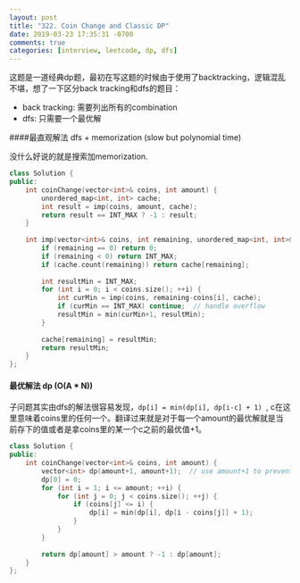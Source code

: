 ```yaml
---
layout: post
title: "322. Coin Change and Classic DP"
date: 2019-03-23 17:35:31 -0700
comments: true
categories: [interview, leetcode, dp, dfs]
---
```


这题是一道经典dp题，最初在写这题的时候由于使用了backtracking，逻辑混乱不堪，想了一下区分back tracking和dfs的题目：

* back tracking: 需要列出所有的combination
* dfs: 只需要一个最优解



####最直观解法 dfs + memorization (slow but polynomial time)

没什么好说的就是搜索加memorization.

```c++
class Solution {
public:
    int coinChange(vector<int>& coins, int amount) {
        unordered_map<int, int> cache;
        int result = imp(coins, amount, cache);
        return result == INT_MAX ? -1 : result;
    }
    
    int imp(vector<int>& coins, int remaining, unordered_map<int, int>& cache) {
        if (remaining == 0) return 0;
        if (remaining < 0) return INT_MAX;
        if (cache.count(remaining)) return cache[remaining];
        
        int resultMin = INT_MAX;
        for (int i = 0; i < coins.size(); ++i) {
            int curMin = imp(coins, remaining-coins[i], cache);
            if (curMin == INT_MAX) continue;  // handle overflow
            resultMin = min(curMin+1, resultMin);
        }
        
        cache[remaining] = resultMin;
        return resultMin;
    }
};
```

#### 最优解法 dp (O(A * N))

子问题其实由dfs的解法很容易发现，`dp[i] = min(dp[i], dp[i-c] + 1) `, c在这里意味着coins里的任何一个。翻译过来就是对于每一个amount的最优解就是当前存下的值或者是拿coins里的某一个c之前的最优值+1。

```c++
class Solution {
public:
    int coinChange(vector<int>& coins, int amount) {
        vector<int> dp(amount+1, amount+1);  // use amount+1 to prevent IN_MAX overflow.
        dp[0] = 0;
        for (int i = 1; i <= amount; ++i) {
            for (int j = 0; j < coins.size(); ++j) {
                if (coins[j] <= i) {
                    dp[i] = min(dp[i], dp[i - coins[j]] + 1);
                }
            }
        }
        
        return dp[amount] > amount ? -1 : dp[amount];
    }
};
```

